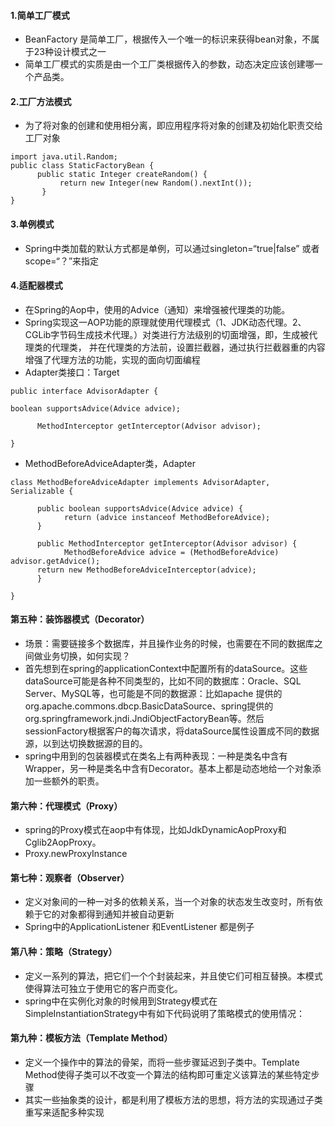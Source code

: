 #### 1.简单工厂模式
- BeanFactory 是简单工厂，根据传入一个唯一的标识来获得bean对象，不属于23种设计模式之一
- 简单工厂模式的实质是由一个工厂类根据传入的参数，动态决定应该创建哪一个产品类。


#### 2.工厂方法模式
- 为了将对象的创建和使用相分离，即应用程序将对象的创建及初始化职责交给工厂对象
```text
import java.util.Random;
public class StaticFactoryBean {
      public static Integer createRandom() {
           return new Integer(new Random().nextInt());
       }
}
```


#### 3.单例模式
- Spring中类加载的默认方式都是单例，可以通过singleton=“true|false” 或者 scope=“？”来指定


#### 4.适配器模式
- 在Spring的Aop中，使用的Advice（通知）来增强被代理类的功能。
- Spring实现这一AOP功能的原理就使用代理模式（1、JDK动态代理。2、CGLib字节码生成技术代理。）对类进行方法级别的切面增强，即，生成被代理类的代理类， 并在代理类的方法前，设置拦截器，通过执行拦截器重的内容增强了代理方法的功能，实现的面向切面编程
- Adapter类接口：Target
```text
public interface AdvisorAdapter {

boolean supportsAdvice(Advice advice);

      MethodInterceptor getInterceptor(Advisor advisor);

}
```
- MethodBeforeAdviceAdapter类，Adapter
```text
class MethodBeforeAdviceAdapter implements AdvisorAdapter, Serializable {

      public boolean supportsAdvice(Advice advice) {
            return (advice instanceof MethodBeforeAdvice);
      }

      public MethodInterceptor getInterceptor(Advisor advisor) {
            MethodBeforeAdvice advice = (MethodBeforeAdvice) advisor.getAdvice();
      return new MethodBeforeAdviceInterceptor(advice);
      }

}
```


#### 第五种：装饰器模式（Decorator）
- 场景：需要链接多个数据库，并且操作业务的时候，也需要在不同的数据库之间做业务切换，如何实现？
- 首先想到在spring的applicationContext中配置所有的dataSource。这些dataSource可能是各种不同类型的，比如不同的数据库：Oracle、SQL Server、MySQL等，也可能是不同的数据源：比如apache 提供的org.apache.commons.dbcp.BasicDataSource、spring提供的org.springframework.jndi.JndiObjectFactoryBean等。然后sessionFactory根据客户的每次请求，将dataSource属性设置成不同的数据源，以到达切换数据源的目的。
- spring中用到的包装器模式在类名上有两种表现：一种是类名中含有Wrapper，另一种是类名中含有Decorator。基本上都是动态地给一个对象添加一些额外的职责。



#### 第六种：代理模式（Proxy）
- spring的Proxy模式在aop中有体现，比如JdkDynamicAopProxy和Cglib2AopProxy。
- Proxy.newProxyInstance

#### 第七种：观察者（Observer）
- 定义对象间的一种一对多的依赖关系，当一个对象的状态发生改变时，所有依赖于它的对象都得到通知并被自动更新
- Spring中的ApplicationListener 和EventListener 都是例子


#### 第八种：策略（Strategy）
- 定义一系列的算法，把它们一个个封装起来，并且使它们可相互替换。本模式使得算法可独立于使用它的客户而变化。 
- spring中在实例化对象的时候用到Strategy模式在SimpleInstantiationStrategy中有如下代码说明了策略模式的使用情况：

#### 第九种：模板方法（Template Method）
- 定义一个操作中的算法的骨架，而将一些步骤延迟到子类中。Template Method使得子类可以不改变一个算法的结构即可重定义该算法的某些特定步骤
- 其实一些抽象类的设计，都是利用了模板方法的思想，将方法的实现通过子类重写来适配多种实现











